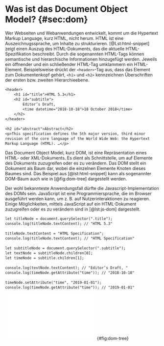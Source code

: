 # Was ist das Document Object Model? {#sec:dom}

Wer Webseiten und Webanwendungen entwickelt, kommt um die Hypertext Markup Language, kurz HTML, nicht herum. HTML ist eine Auszeichnugssprache, um Inhalte zu strukturieren. [@Lst:html-snippet] zeigt einen Auszug des HTML-Dokuments, das die aktuelle HTML-Spezifikation beschreibt. Durch die sogenannten HTML-Tags können semantische und hierarchische Informationen hinzugefügt werden. Jeweils ein öffnender und ein schließender HTML-Tag umklammern ein HTML-Element. Beispielsweise drückt der `<header>`-Tag aus, dass das Element zum Dokumentenkopf gehört, `<h1>` und `<h2>` kennzeichnen Überschriften der ersten bzw. zweiten Hierarchieebene.

```{#lst:html-snippet .html caption="Vereinfachter Auszug des HTML-Quelltextes der Spezifikation des HTML5-Standards."}
<header>
    <h1 id="title">HTML 5.3</h1>
    <h2 id="subtitle">
        Editor’s Draft,
        <time datetime="2018-10-18">18 October 2018</time>
    </h2>
</header>

<h2 id="abstract">Abstract</h2>
<p>This specification defines the 5th major version, third minor
revision of the core language of the World Wide Web: the Hypertext
Markup Language (HTML). …</p>
```

Das Document Object Model, kurz DOM, ist eine Repräsentation eines HTML- oder XML-Dokuments. Es dient als Schnittstelle, um auf Elemente des Dokuments zuzugreifen oder es zu verändern. Das DOM stellt ein Dokument als Baum dar, wobei die einzelnen Elemente Knoten dieses Baumes sind. Das Beispiel aus [@lst:html-snippet] kann als sogenannter DOM-Baum auch wie in [@fig:dom-tree] dargestellt werden.

Der wohl bekannteste Anwendungsfall dürfte die Javascript-Implementation des DOMs sein. JavaScript ist eine Programmiersprache, die im Browser ausgeführt werden kann, um z. B. auf Nutzerinteraktionen zu reagieren. Einige Möglichkeiten, mittels JavaScript auf ein HTML-Dokument zuzugreifen oder es zu verändern sind in [@lst:js-dom] dargestellt.

```{#lst:js-dom .js caption="Beispielhafte Zugriffe auf und Manipulationen an ein HTML-Dokument mithilfe der JavaScript-DOM-API"}
let titleNode = document.querySelector(".title");
console.log(titleNode.textContent); // "HTML 5.3"

titleNode.textContent = "HTML Specification";
console.log(titleNode.textContent); // "HTML Specification"

let subtitleNode = document.querySelector(".subtitle");
let textNode = subtitleNode.children[0];
let timeNode = subtitle.children[1];

console.log(textNode.textContent); // "Editor’s Draft, "
console.log(timeNode.getAttribute("time")); // "2018-10-18"

timeNode.setAttribute("time", "2019-01-01");
console.log(timeNode.getAttribute("time")); // "2019-01-01"
```

![HTML-Dokument als DOM-Baum](resources/01_dom-tree.pdf){#fig:dom-tree}
